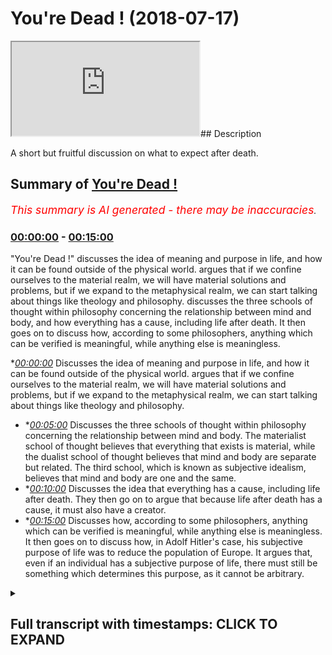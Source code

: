 # You're Dead ! (2018-07-17)

<iframe loading='lazy' src='https://www.youtube.com/embed/gghVWp2u2bA'></iframe>## Description

A short but fruitful discussion on what to expect after death.

## Summary of [You're Dead !](https://www.youtube.com/watch?v=gghVWp2u2bA)

*<span style="color:red; font-size:125%">This summary is AI generated - there may be inaccuracies</span>. [](/)*

### [00:00:00](https://www.youtube.com/watch?v=gghVWp2u2bA\&t=0) - [00:15:00](https://www.youtube.com/watch?v=gghVWp2u2bA\&t=900)

"You're Dead !" discusses the idea of meaning and purpose in life, and how it can be found outside of the physical world. argues that if we confine ourselves to the material realm, we will have material solutions and problems, but if we expand to the metaphysical realm, we can start talking about things like theology and philosophy.  discusses the three schools of thought within philosophy concerning the relationship between mind and body, and how everything has a cause, including life after death. It then goes on to discuss how, according to some philosophers, anything which can be verified is meaningful, while anything else is meaningless.

\**[00:00:00](https://www.youtube.com/watch?v=gghVWp2u2bA\&t=0)* Discusses the idea of meaning and purpose in life, and how it can be found outside of the physical world. argues that if we confine ourselves to the material realm, we will have material solutions and problems, but if we expand to the metaphysical realm, we can start talking about things like theology and philosophy.

*   \**[00:05:00](https://www.youtube.com/watch?v=gghVWp2u2bA\&t=300)* Discusses the three schools of thought within philosophy concerning the relationship between mind and body. The materialist school of thought believes that everything that exists is material, while the dualist school of thought believes that mind and body are separate but related. The third school, which is known as subjective idealism, believes that mind and body are one and the same.
*   \**[00:10:00](https://www.youtube.com/watch?v=gghVWp2u2bA\&t=600)* Discusses the idea that everything has a cause, including life after death. They then go on to argue that because life after death has a cause, it must also have a creator.
*   \**[00:15:00](https://www.youtube.com/watch?v=gghVWp2u2bA\&t=900)* Discusses how, according to some philosophers, anything which can be verified is meaningful, while anything else is meaningless. It then goes on to discuss how, in Adolf Hitler's case, his subjective purpose of life was to reduce the population of Europe. It argues that, even if an individual has a subjective purpose of life, there must still be something which determines this purpose, as it cannot be arbitrary.

<details><summary><h2>Full transcript with timestamps: CLICK TO EXPAND</h2></summary>

[0:00:01](https://youtu.be/gghVWp2u2bA?t=1) \[Music]\
[0:00:12](https://youtu.be/gghVWp2u2bA?t=12) another question which potentially will\
[0:00:15](https://youtu.be/gghVWp2u2bA?t=15) bring us into the metaphysical yeah\
[0:00:22](https://youtu.be/gghVWp2u2bA?t=22) sorry I protest I was going to say the\
[0:00:23](https://youtu.be/gghVWp2u2bA?t=23) thought experiment consisted of actually\
[0:00:25](https://youtu.be/gghVWp2u2bA?t=25) thinking about death contemplating what\
[0:00:27](https://youtu.be/gghVWp2u2bA?t=27) people will do when you die so actually\
[0:00:30](https://youtu.be/gghVWp2u2bA?t=30) living a third-person kind of scene\
[0:00:33](https://youtu.be/gghVWp2u2bA?t=33) where you literally your body's put into\
[0:00:35](https://youtu.be/gghVWp2u2bA?t=35) the grave and people are going away now\
[0:00:38](https://youtu.be/gghVWp2u2bA?t=38) your children are there you know your\
[0:00:40](https://youtu.be/gghVWp2u2bA?t=40) parents potentially there as well some\
[0:00:42](https://youtu.be/gghVWp2u2bA?t=42) people are there as well you know\
[0:00:44](https://youtu.be/gghVWp2u2bA?t=44) they're they're leaving you know you're\
[0:00:46](https://youtu.be/gghVWp2u2bA?t=46) thinking about that whole process and\
[0:00:48](https://youtu.be/gghVWp2u2bA?t=48) because human beings can't suffer for\
[0:00:50](https://youtu.be/gghVWp2u2bA?t=50) too long they can't grieve for too long\
[0:00:51](https://youtu.be/gghVWp2u2bA?t=51) so you imagine how your children or your\
[0:00:54](https://youtu.be/gghVWp2u2bA?t=54) parents whatever it may be or your\
[0:00:55](https://youtu.be/gghVWp2u2bA?t=55) friends after a few days they're\
[0:00:58](https://youtu.be/gghVWp2u2bA?t=58) thinking about it they have to now\
[0:00:59](https://youtu.be/gghVWp2u2bA?t=59) suppress into the unconscious mind all\
[0:01:02](https://youtu.be/gghVWp2u2bA?t=62) of those grievances they forget about\
[0:01:05](https://youtu.be/gghVWp2u2bA?t=65) you started this conversation about you\
[0:01:09](https://youtu.be/gghVWp2u2bA?t=69) what the important things to talk about\
[0:01:12](https://youtu.be/gghVWp2u2bA?t=72) and you said religion and we've been\
[0:01:14](https://youtu.be/gghVWp2u2bA?t=74) speaking up that\
[0:01:18](https://youtu.be/gghVWp2u2bA?t=78) well that's what you think is what I\
[0:01:22](https://youtu.be/gghVWp2u2bA?t=82) mean this is a I agree in a way in a\
[0:01:31](https://youtu.be/gghVWp2u2bA?t=91) sense I agree with you that there are\
[0:01:33](https://youtu.be/gghVWp2u2bA?t=93) some themes in religion which are as you\
[0:01:37](https://youtu.be/gghVWp2u2bA?t=97) can say like I have a Venn diagram there\
[0:01:38](https://youtu.be/gghVWp2u2bA?t=98) would be not just religious but either\
[0:01:40](https://youtu.be/gghVWp2u2bA?t=100) philosophical or something else or\
[0:01:41](https://youtu.be/gghVWp2u2bA?t=101) sociological cycle but this is one of\
[0:01:44](https://youtu.be/gghVWp2u2bA?t=104) them death is is a universal theme in\
[0:01:46](https://youtu.be/gghVWp2u2bA?t=106) the sense because everyone has to come\
[0:01:47](https://youtu.be/gghVWp2u2bA?t=107) to terms with death right so genuinely\
[0:01:51](https://youtu.be/gghVWp2u2bA?t=111) do believe that come to terms of their\
[0:01:53](https://youtu.be/gghVWp2u2bA?t=113) thinking about it introducing as part of\
[0:01:56](https://youtu.be/gghVWp2u2bA?t=116) your weekly or life at you to go back to\
[0:02:00](https://youtu.be/gghVWp2u2bA?t=120) highly guy who bring you back that sense\
[0:02:01](https://youtu.be/gghVWp2u2bA?t=121) of authenticity grounding right\
[0:02:04](https://youtu.be/gghVWp2u2bA?t=124) anchoring I think we all need to find\
[0:02:17](https://youtu.be/gghVWp2u2bA?t=137) okay good I'm ask a question weighs it\
[0:02:23](https://youtu.be/gghVWp2u2bA?t=143) weighs do you believe in meaning in the\
[0:02:26](https://youtu.be/gghVWp2u2bA?t=146) capital M do you believe in actual\
[0:02:28](https://youtu.be/gghVWp2u2bA?t=148) meaning and purpose with the capital P\
[0:02:30](https://youtu.be/gghVWp2u2bA?t=150) or jus believing a meaning or subjective\
[0:02:33](https://youtu.be/gghVWp2u2bA?t=153) just individual they have to find\
[0:02:38](https://youtu.be/gghVWp2u2bA?t=158) something has meaning for themselves\
[0:02:45](https://youtu.be/gghVWp2u2bA?t=165) that's illusionary so it's not actually\
[0:02:47](https://youtu.be/gghVWp2u2bA?t=167) from that perspective it wouldn't be\
[0:02:49](https://youtu.be/gghVWp2u2bA?t=169) there was a name an actual meaning an\
[0:02:51](https://youtu.be/gghVWp2u2bA?t=171) actual purpose that anchors one to\
[0:02:54](https://youtu.be/gghVWp2u2bA?t=174) living a meaningful life\
[0:03:02](https://youtu.be/gghVWp2u2bA?t=182) served its purpose so one could argue\
[0:03:05](https://youtu.be/gghVWp2u2bA?t=185) the same thing with religion by the way\
[0:03:06](https://youtu.be/gghVWp2u2bA?t=186) but not making that argument coming back\
[0:03:09](https://youtu.be/gghVWp2u2bA?t=189) to the more important for the sort of\
[0:03:10](https://youtu.be/gghVWp2u2bA?t=190) argument the question is this I mean I\
[0:03:12](https://youtu.be/gghVWp2u2bA?t=192) don't know what framework you kind of\
[0:03:14](https://youtu.be/gghVWp2u2bA?t=194) operate from whether it be like an\
[0:03:16](https://youtu.be/gghVWp2u2bA?t=196) evolutionary framework or an atheistic\
[0:03:18](https://youtu.be/gghVWp2u2bA?t=198) one human solutions\
[0:03:24](https://youtu.be/gghVWp2u2bA?t=204) well I I don't disagree with that but\
[0:03:28](https://youtu.be/gghVWp2u2bA?t=208) the question is this I mean what role\
[0:03:31](https://youtu.be/gghVWp2u2bA?t=211) does metaphysics relations if there is\
[0:03:38](https://youtu.be/gghVWp2u2bA?t=218) something beyond the physical world so\
[0:03:57](https://youtu.be/gghVWp2u2bA?t=237) meta wise metaphysical is that which is\
[0:04:00](https://youtu.be/gghVWp2u2bA?t=240) above and beyond the material world\
[0:04:01](https://youtu.be/gghVWp2u2bA?t=241) which can be extrapolate from the five\
[0:04:03](https://youtu.be/gghVWp2u2bA?t=243) senses worship that which is empirically\
[0:04:05](https://youtu.be/gghVWp2u2bA?t=245) verifiable if you like that when we talk\
[0:04:07](https://youtu.be/gghVWp2u2bA?t=247) about metaphysics we're talking about\
[0:04:08](https://youtu.be/gghVWp2u2bA?t=248) that so my thought my point to you is\
[0:04:10](https://youtu.be/gghVWp2u2bA?t=250) that if we confine ourselves to the\
[0:04:14](https://youtu.be/gghVWp2u2bA?t=254) material then we're going to have\
[0:04:16](https://youtu.be/gghVWp2u2bA?t=256) material solutions and problems but if\
[0:04:18](https://youtu.be/gghVWp2u2bA?t=258) we expand to the metaphysical realm then\
[0:04:21](https://youtu.be/gghVWp2u2bA?t=261) we can start talking about things like\
[0:04:22](https://youtu.be/gghVWp2u2bA?t=262) theology and philosophy\
[0:04:25](https://youtu.be/gghVWp2u2bA?t=265) so that's what I was going to say that\
[0:04:27](https://youtu.be/gghVWp2u2bA?t=267) for example what happens after death\
[0:04:30](https://youtu.be/gghVWp2u2bA?t=270) that's a legitimate question and what's\
[0:04:32](https://youtu.be/gghVWp2u2bA?t=272) your answer to that and why is that give\
[0:04:35](https://youtu.be/gghVWp2u2bA?t=275) me your answer and tell me your\
[0:04:36](https://youtu.be/gghVWp2u2bA?t=276) reasoning behind it because when we're\
[0:04:37](https://youtu.be/gghVWp2u2bA?t=277) talking about death what we didn't ask\
[0:04:39](https://youtu.be/gghVWp2u2bA?t=279) about what happens when you die and\
[0:04:41](https://youtu.be/gghVWp2u2bA?t=281) after you why not\
[0:04:56](https://youtu.be/gghVWp2u2bA?t=296) and I think some people do yeah I guess\
[0:05:06](https://youtu.be/gghVWp2u2bA?t=306) I guess it goes back to what Heidegger\
[0:05:09](https://youtu.be/gghVWp2u2bA?t=309) talking about and it says kind of like\
[0:05:10](https://youtu.be/gghVWp2u2bA?t=310) kind of suppressing that fool\
[0:05:12](https://youtu.be/gghVWp2u2bA?t=312) but let's because we've lived a life\
[0:05:15](https://youtu.be/gghVWp2u2bA?t=315) from this earth right and what I believe\
[0:05:19](https://youtu.be/gghVWp2u2bA?t=319) one of the things that distinguishes\
[0:05:20](https://youtu.be/gghVWp2u2bA?t=320) human beings above and beyond all the\
[0:05:22](https://youtu.be/gghVWp2u2bA?t=322) animals is self-contemplation\
[0:05:24](https://youtu.be/gghVWp2u2bA?t=324) introspective introspection so here my\
[0:05:27](https://youtu.be/gghVWp2u2bA?t=327) question to you is what do you think is\
[0:05:29](https://youtu.be/gghVWp2u2bA?t=329) going to happen most probably we used in\
[0:05:36](https://youtu.be/gghVWp2u2bA?t=336) some form\
[0:05:38](https://youtu.be/gghVWp2u2bA?t=338) she faces\
[0:05:45](https://youtu.be/gghVWp2u2bA?t=345) we see why you've explained this\
[0:05:47](https://youtu.be/gghVWp2u2bA?t=347) materially what will happen to your body\
[0:05:49](https://youtu.be/gghVWp2u2bA?t=349) right and also in the memories of the\
[0:05:52](https://youtu.be/gghVWp2u2bA?t=352) people\
[0:05:54](https://youtu.be/gghVWp2u2bA?t=354) yeah which were also 100 years from now\
[0:05:59](https://youtu.be/gghVWp2u2bA?t=359) if everyone's memories us wiped away\
[0:06:01](https://youtu.be/gghVWp2u2bA?t=361) yeah they're nothing nothing exists of\
[0:06:03](https://youtu.be/gghVWp2u2bA?t=363) you my question is as follows er I mean\
[0:06:09](https://youtu.be/gghVWp2u2bA?t=369) do you think that human beings are made\
[0:06:11](https://youtu.be/gghVWp2u2bA?t=371) of just material elements like carbon or\
[0:06:14](https://youtu.be/gghVWp2u2bA?t=374) do you think that we're something more\
[0:06:15](https://youtu.be/gghVWp2u2bA?t=375) than just carbon introduces desires the\
[0:06:29](https://youtu.be/gghVWp2u2bA?t=389) debate in philosophy right there are\
[0:06:31](https://youtu.be/gghVWp2u2bA?t=391) three schools of thought broadly\
[0:06:32](https://youtu.be/gghVWp2u2bA?t=392) speaking there are materialists also\
[0:06:36](https://youtu.be/gghVWp2u2bA?t=396) called physicalists there are duelists\
[0:06:38](https://youtu.be/gghVWp2u2bA?t=398) and there are ID lists so materialists\
[0:06:42](https://youtu.be/gghVWp2u2bA?t=402) believe that everything that exists is\
[0:06:45](https://youtu.be/gghVWp2u2bA?t=405) it's basically material that was she\
[0:06:48](https://youtu.be/gghVWp2u2bA?t=408) cannot empirically verify or justify it\
[0:06:51](https://youtu.be/gghVWp2u2bA?t=411) doesn't exist in the sense or it's\
[0:06:54](https://youtu.be/gghVWp2u2bA?t=414) meaningless I wouldn't say it does exist\
[0:06:55](https://youtu.be/gghVWp2u2bA?t=415) they will say it's meaningless\
[0:06:57](https://youtu.be/gghVWp2u2bA?t=417) it's a meaningless proposition and there\
[0:06:59](https://youtu.be/gghVWp2u2bA?t=419) was a school of thought called logical\
[0:07:01](https://youtu.be/gghVWp2u2bA?t=421) positivism that flourished in the\
[0:07:03](https://youtu.be/gghVWp2u2bA?t=423) nineteen twenties and thirties which\
[0:07:04](https://youtu.be/gghVWp2u2bA?t=424) kind of pushed this materialists way of\
[0:07:07](https://youtu.be/gghVWp2u2bA?t=427) thinking\
[0:07:10](https://youtu.be/gghVWp2u2bA?t=430) okay I apologize let me try a break it\
[0:07:11](https://youtu.be/gghVWp2u2bA?t=431) down some people believe that all that\
[0:07:14](https://youtu.be/gghVWp2u2bA?t=434) exists is physical things some other\
[0:07:18](https://youtu.be/gghVWp2u2bA?t=438) people say no actually what you have is\
[0:07:21](https://youtu.be/gghVWp2u2bA?t=441) physical things and met and other things\
[0:07:24](https://youtu.be/gghVWp2u2bA?t=444) metaphysical things it could be anything\
[0:07:28](https://youtu.be/gghVWp2u2bA?t=448) for example mathematics and number can't\
[0:07:32](https://youtu.be/gghVWp2u2bA?t=452) be seen\
[0:07:33](https://youtu.be/gghVWp2u2bA?t=453) it can't be smoked it can't be dealt\
[0:07:36](https://youtu.be/gghVWp2u2bA?t=456) with you can't put it under a microscope\
[0:07:38](https://youtu.be/gghVWp2u2bA?t=458) it cannot go through the scientific\
[0:07:40](https://youtu.be/gghVWp2u2bA?t=460) method and that's why by the way by the\
[0:07:43](https://youtu.be/gghVWp2u2bA?t=463) 40s and 50s this way for logical\
[0:07:47](https://youtu.be/gghVWp2u2bA?t=467) positivism became very weak and in fact\
[0:07:49](https://youtu.be/gghVWp2u2bA?t=469) they retracted those materialists and\
[0:07:51](https://youtu.be/gghVWp2u2bA?t=471) positivists they kind of retracted this\
[0:07:53](https://youtu.be/gghVWp2u2bA?t=473) whole verification principle they\
[0:07:55](https://youtu.be/gghVWp2u2bA?t=475) realized that things like this\
[0:07:56](https://youtu.be/gghVWp2u2bA?t=476) mathematics can't be justified now why\
[0:07:58](https://youtu.be/gghVWp2u2bA?t=478) am I telling you this the reason why I'm\
[0:08:00](https://youtu.be/gghVWp2u2bA?t=480) telling you this is because there's an\
[0:08:01](https://youtu.be/gghVWp2u2bA?t=481) age-old discussion\
[0:08:02](https://youtu.be/gghVWp2u2bA?t=482) are we minds and bodies or are we just\
[0:08:06](https://youtu.be/gghVWp2u2bA?t=486) bodies because if we assume that we're\
[0:08:09](https://youtu.be/gghVWp2u2bA?t=489) just bodies then when we die necessarily\
[0:08:11](https://youtu.be/gghVWp2u2bA?t=491) what that means is that we're going to\
[0:08:13](https://youtu.be/gghVWp2u2bA?t=493) be we're going to cease to exist\
[0:08:14](https://youtu.be/gghVWp2u2bA?t=494) but if we accept that way our minds and\
[0:08:17](https://youtu.be/gghVWp2u2bA?t=497) bodies what do lists for example would\
[0:08:20](https://youtu.be/gghVWp2u2bA?t=500) say that we're not just bodies that\
[0:08:23](https://youtu.be/gghVWp2u2bA?t=503) despite the body we have experienced for\
[0:08:26](https://youtu.be/gghVWp2u2bA?t=506) example through dreams because when\
[0:08:28](https://youtu.be/gghVWp2u2bA?t=508) we're dreaming we're not going we're not\
[0:08:31](https://youtu.be/gghVWp2u2bA?t=511) actually interacting with the extraneous\
[0:08:34](https://youtu.be/gghVWp2u2bA?t=514) variables we're not interacting with the\
[0:08:35](https://youtu.be/gghVWp2u2bA?t=515) world yet we have a whole experience in\
[0:08:39](https://youtu.be/gghVWp2u2bA?t=519) a dream you've had a dream before right\
[0:08:40](https://youtu.be/gghVWp2u2bA?t=520) so the point is this is that when we die\
[0:08:44](https://youtu.be/gghVWp2u2bA?t=524) what's going to happen if we say we're\
[0:08:47](https://youtu.be/gghVWp2u2bA?t=527) just bodies it makes sense for us to say\
[0:08:49](https://youtu.be/gghVWp2u2bA?t=529) okay for for just body is no problem\
[0:08:51](https://youtu.be/gghVWp2u2bA?t=531) the body will cease to exist and nothing\
[0:08:53](https://youtu.be/gghVWp2u2bA?t=533) will happen but if we our minds and\
[0:08:56](https://youtu.be/gghVWp2u2bA?t=536) which is the prevailing school of\
[0:08:58](https://youtu.be/gghVWp2u2bA?t=538) thought and philosophy and by the way\
[0:09:00](https://youtu.be/gghVWp2u2bA?t=540) most philosophers the vast majority of\
[0:09:03](https://youtu.be/gghVWp2u2bA?t=543) philosophers believe in this that we're\
[0:09:05](https://youtu.be/gghVWp2u2bA?t=545) not just you cannot just be bodies not\
[0:09:07](https://youtu.be/gghVWp2u2bA?t=547) just particles we're not were more than\
[0:09:10](https://youtu.be/gghVWp2u2bA?t=550) that\
[0:09:14](https://youtu.be/gghVWp2u2bA?t=554) what are you saying about it no it\
[0:09:16](https://youtu.be/gghVWp2u2bA?t=556) doesn't yeah you're right it doesn't\
[0:09:18](https://youtu.be/gghVWp2u2bA?t=558) necessary that yeah you were asking me\
[0:09:20](https://youtu.be/gghVWp2u2bA?t=560) about\
[0:09:22](https://youtu.be/gghVWp2u2bA?t=562) what I understand don't want to think\
[0:09:23](https://youtu.be/gghVWp2u2bA?t=563) about metaphysics door\
[0:09:26](https://youtu.be/gghVWp2u2bA?t=566) money differently so\
[0:09:30](https://youtu.be/gghVWp2u2bA?t=570) there are things that transcendent to\
[0:09:33](https://youtu.be/gghVWp2u2bA?t=573) normal every night yes we like\
[0:09:35](https://youtu.be/gghVWp2u2bA?t=575) experience for symphony\
[0:09:40](https://youtu.be/gghVWp2u2bA?t=580) perfect yeah so it's Burris yes when you\
[0:09:45](https://youtu.be/gghVWp2u2bA?t=585) talk about\
[0:09:48](https://youtu.be/gghVWp2u2bA?t=588) you know a different level\
[0:09:52](https://youtu.be/gghVWp2u2bA?t=592) you're absolutely right about that\
[0:09:55](https://youtu.be/gghVWp2u2bA?t=595) you're absolutely and that's exactly\
[0:09:56](https://youtu.be/gghVWp2u2bA?t=596) what philosophers site they say that\
[0:09:58](https://youtu.be/gghVWp2u2bA?t=598) first-person subjective experiences are\
[0:10:01](https://youtu.be/gghVWp2u2bA?t=601) examples of something which is not\
[0:10:03](https://youtu.be/gghVWp2u2bA?t=603) tangible or scientific because for\
[0:10:06](https://youtu.be/gghVWp2u2bA?t=606) something to be scientific has to be\
[0:10:07](https://youtu.be/gghVWp2u2bA?t=607) said personal science isn't a third\
[0:10:10](https://youtu.be/gghVWp2u2bA?t=610) person third person is he/she by the way\
[0:10:14](https://youtu.be/gghVWp2u2bA?t=614) when we say first person I'm talking\
[0:10:15](https://youtu.be/gghVWp2u2bA?t=615) about that which relates to me I write\
[0:10:18](https://youtu.be/gghVWp2u2bA?t=618) third person is he/she so what do we\
[0:10:20](https://youtu.be/gghVWp2u2bA?t=620) mean by science is third person science\
[0:10:22](https://youtu.be/gghVWp2u2bA?t=622) is you doing something to something else\
[0:10:25](https://youtu.be/gghVWp2u2bA?t=625) and seeing the results of that a third\
[0:10:27](https://youtu.be/gghVWp2u2bA?t=627) person whereas what you've just\
[0:10:29](https://youtu.be/gghVWp2u2bA?t=629) described I believe quite correctly\
[0:10:30](https://youtu.be/gghVWp2u2bA?t=630) right the orchestra the symphony\
[0:10:33](https://youtu.be/gghVWp2u2bA?t=633) whatever you want to say they're walking\
[0:10:34](https://youtu.be/gghVWp2u2bA?t=634) on the mountains it's first-person no\
[0:10:37](https://youtu.be/gghVWp2u2bA?t=637) one can deny your first-person\
[0:10:40](https://youtu.be/gghVWp2u2bA?t=640) experience experience\
[0:10:47](https://youtu.be/gghVWp2u2bA?t=647) exactly now the point is when we dream\
[0:10:50](https://youtu.be/gghVWp2u2bA?t=650) we're going through those experiences\
[0:10:52](https://youtu.be/gghVWp2u2bA?t=652) again there are no material things\
[0:10:53](https://youtu.be/gghVWp2u2bA?t=653) around us in the actual dream you could\
[0:10:55](https://youtu.be/gghVWp2u2bA?t=655) say they're mental constructs but the\
[0:10:58](https://youtu.be/gghVWp2u2bA?t=658) more realm does that in what room does\
[0:11:00](https://youtu.be/gghVWp2u2bA?t=660) that exist in does it exist right now if\
[0:11:04](https://youtu.be/gghVWp2u2bA?t=664) we take this questioning to the\
[0:11:07](https://youtu.be/gghVWp2u2bA?t=667) post-death experience because do you\
[0:11:10](https://youtu.be/gghVWp2u2bA?t=670) know what I mean we talked about science\
[0:11:12](https://youtu.be/gghVWp2u2bA?t=672) briefly science is just an accumulation\
[0:11:15](https://youtu.be/gghVWp2u2bA?t=675) of historical events and the assumption\
[0:11:18](https://youtu.be/gghVWp2u2bA?t=678) that history will repeat itself through\
[0:11:20](https://youtu.be/gghVWp2u2bA?t=680) patterns and laws that's what history\
[0:11:22](https://youtu.be/gghVWp2u2bA?t=682) that's what science is if we use the our\
[0:11:25](https://youtu.be/gghVWp2u2bA?t=685) approach will find that when we when\
[0:11:27](https://youtu.be/gghVWp2u2bA?t=687) we're sleeping for example we're leaving\
[0:11:29](https://youtu.be/gghVWp2u2bA?t=689) the conscious mind to the unconscious in\
[0:11:31](https://youtu.be/gghVWp2u2bA?t=691) other words we our consciousness is\
[0:11:34](https://youtu.be/gghVWp2u2bA?t=694) suspended temporarily and then we'll\
[0:11:36](https://youtu.be/gghVWp2u2bA?t=696) come back to what we think is the robot\
[0:11:38](https://youtu.be/gghVWp2u2bA?t=698) right in that context in that context we\
[0:11:43](https://youtu.be/gghVWp2u2bA?t=703) could argue that we're having an\
[0:11:45](https://youtu.be/gghVWp2u2bA?t=705) experience which is a very real\
[0:11:47](https://youtu.be/gghVWp2u2bA?t=707) experience yeah now if that's our\
[0:11:49](https://youtu.be/gghVWp2u2bA?t=709) experience of losing consciousness death\
[0:11:51](https://youtu.be/gghVWp2u2bA?t=711) is an extension of losing consciousness\
[0:11:53](https://youtu.be/gghVWp2u2bA?t=713) you will lose consciousness and death to\
[0:11:56](https://youtu.be/gghVWp2u2bA?t=716) accept that premise how can we\
[0:11:59](https://youtu.be/gghVWp2u2bA?t=719) how could we ascertain well how can we\
[0:12:01](https://youtu.be/gghVWp2u2bA?t=721) say for certain that when we die we're\
[0:12:03](https://youtu.be/gghVWp2u2bA?t=723) not going to go into that space again\
[0:12:05](https://youtu.be/gghVWp2u2bA?t=725) that domain again which is as real as\
[0:12:08](https://youtu.be/gghVWp2u2bA?t=728) this domain which has all these things\
[0:12:10](https://youtu.be/gghVWp2u2bA?t=730) in it which are sometimes traditionally\
[0:12:12](https://youtu.be/gghVWp2u2bA?t=732) called religious yes I am exactly yeah\
[0:12:21](https://youtu.be/gghVWp2u2bA?t=741) that's exactly what the Prophet Muhammad\
[0:12:22](https://youtu.be/gghVWp2u2bA?t=742) said is he said one time this is the\
[0:12:24](https://youtu.be/gghVWp2u2bA?t=744) sister of sleep or sleep resist or death\
[0:12:35](https://youtu.be/gghVWp2u2bA?t=755) what happens so you we have our\
[0:12:48](https://youtu.be/gghVWp2u2bA?t=768) respective faiths that's the last\
[0:12:57](https://youtu.be/gghVWp2u2bA?t=777) edition but here we're talking about\
[0:12:59](https://youtu.be/gghVWp2u2bA?t=779) things which we can do the thing is we\
[0:13:01](https://youtu.be/gghVWp2u2bA?t=781) have to think about how we reach\
[0:13:02](https://youtu.be/gghVWp2u2bA?t=782) conclusions right how do you come to\
[0:13:05](https://youtu.be/gghVWp2u2bA?t=785) conclusions I'll put to you that\
[0:13:06](https://youtu.be/gghVWp2u2bA?t=786) everything you can pry out there which\
[0:13:09](https://youtu.be/gghVWp2u2bA?t=789) is supposedly so even your own existence\
[0:13:11](https://youtu.be/gghVWp2u2bA?t=791) can be rigorously criticized anything in\
[0:13:16](https://youtu.be/gghVWp2u2bA?t=796) your existence\
[0:13:18](https://youtu.be/gghVWp2u2bA?t=798) but I will say - is this what we do as\
[0:13:21](https://youtu.be/gghVWp2u2bA?t=801) human beings whether it be normally or\
[0:13:24](https://youtu.be/gghVWp2u2bA?t=804) not is we kind of we apply a\
[0:13:27](https://youtu.be/gghVWp2u2bA?t=807) probabilistic reasoning probability so\
[0:13:32](https://youtu.be/gghVWp2u2bA?t=812) we said I'm probably here right now\
[0:13:33](https://youtu.be/gghVWp2u2bA?t=813) because everything signals to that yeah\
[0:13:35](https://youtu.be/gghVWp2u2bA?t=815) it feels like that is so with everything\
[0:13:39](https://youtu.be/gghVWp2u2bA?t=819) exactly so we apply that kind of\
[0:13:41](https://youtu.be/gghVWp2u2bA?t=821) reasoning right now what I'm saying to\
[0:13:43](https://youtu.be/gghVWp2u2bA?t=823) you is that will apply the same\
[0:13:44](https://youtu.be/gghVWp2u2bA?t=824) reasoning that same kind of influential\
[0:13:47](https://youtu.be/gghVWp2u2bA?t=827) sometimes it's called inferential\
[0:13:49](https://youtu.be/gghVWp2u2bA?t=829) reasoning inferences yeah we can make a\
[0:13:52](https://youtu.be/gghVWp2u2bA?t=832) very similar case for life after death\
[0:14:21](https://youtu.be/gghVWp2u2bA?t=861) the prints on how you define logic right\
[0:14:23](https://youtu.be/gghVWp2u2bA?t=863) because we can make a very clear case\
[0:14:29](https://youtu.be/gghVWp2u2bA?t=869) everything that begins to exist has a\
[0:14:31](https://youtu.be/gghVWp2u2bA?t=871) cause\
[0:14:34](https://youtu.be/gghVWp2u2bA?t=874) the universe began to exist therefore\
[0:14:36](https://youtu.be/gghVWp2u2bA?t=876) the universe has of course traditional\
[0:14:39](https://youtu.be/gghVWp2u2bA?t=879) argument very logical where is the\
[0:14:42](https://youtu.be/gghVWp2u2bA?t=882) course it must have power and must have\
[0:14:44](https://youtu.be/gghVWp2u2bA?t=884) knowledge of must have whatever that\
[0:14:46](https://youtu.be/gghVWp2u2bA?t=886) causes therefore God or whatever you\
[0:14:48](https://youtu.be/gghVWp2u2bA?t=888) wanted to find the cause as as the\
[0:14:50](https://youtu.be/gghVWp2u2bA?t=890) attributes of a conventional God right\
[0:14:52](https://youtu.be/gghVWp2u2bA?t=892) so from that as a logical deduction and\
[0:14:55](https://youtu.be/gghVWp2u2bA?t=895) we've come to a conclusion that has a\
[0:14:57](https://youtu.be/gghVWp2u2bA?t=897) cause a creator through that logical\
[0:14:59](https://youtu.be/gghVWp2u2bA?t=899) deduction so it depends on what kind of\
[0:15:01](https://youtu.be/gghVWp2u2bA?t=901) ones that you're talking about\
[0:15:02](https://youtu.be/gghVWp2u2bA?t=902) biological II mean empiricism looking at\
[0:15:05](https://youtu.be/gghVWp2u2bA?t=905) some three or five senses yeah I would\
[0:15:07](https://youtu.be/gghVWp2u2bA?t=907) agree with you right wife you're talking\
[0:15:08](https://youtu.be/gghVWp2u2bA?t=908) about deduction but you can't exactly\
[0:15:22](https://youtu.be/gghVWp2u2bA?t=922) well you can't prove the existence of\
[0:15:23](https://youtu.be/gghVWp2u2bA?t=923) logic to science did you see this point\
[0:15:28](https://youtu.be/gghVWp2u2bA?t=928) logical principles are metaphysical in\
[0:15:30](https://youtu.be/gghVWp2u2bA?t=930) nature axioms mathematical axioms and\
[0:15:33](https://youtu.be/gghVWp2u2bA?t=933) even the whole field of mathematics is\
[0:15:35](https://youtu.be/gghVWp2u2bA?t=935) metaphysical there's no physical\
[0:15:38](https://youtu.be/gghVWp2u2bA?t=938) evidence of maths none whatsoever\
[0:15:41](https://youtu.be/gghVWp2u2bA?t=941) there's no physical evidence of logic so\
[0:15:44](https://youtu.be/gghVWp2u2bA?t=944) rolling itself can't be scientifically\
[0:15:46](https://youtu.be/gghVWp2u2bA?t=946) verified and that's one of the reasons\
[0:15:49](https://youtu.be/gghVWp2u2bA?t=949) why verification ism as is known by many\
[0:15:53](https://youtu.be/gghVWp2u2bA?t=953) different philosophers was even they\
[0:15:56](https://youtu.be/gghVWp2u2bA?t=956) like area for example aja he wrote a\
[0:15:58](https://youtu.be/gghVWp2u2bA?t=958) book called language truth and logic\
[0:16:00](https://youtu.be/gghVWp2u2bA?t=960) yeah and he was making a very similar\
[0:16:02](https://youtu.be/gghVWp2u2bA?t=962) argument to hero in 1933 and this book\
[0:16:05](https://youtu.be/gghVWp2u2bA?t=965) it was saying that only those things\
[0:16:07](https://youtu.be/gghVWp2u2bA?t=967) which you can see is that what you can\
[0:16:09](https://youtu.be/gghVWp2u2bA?t=969) verify is that which has meaning\
[0:16:11](https://youtu.be/gghVWp2u2bA?t=971) anything else is meaningless and he saw\
[0:16:14](https://youtu.be/gghVWp2u2bA?t=974) an interview with him in 1976 and he\
[0:16:18](https://youtu.be/gghVWp2u2bA?t=978) categorically took back what he believed\
[0:16:20](https://youtu.be/gghVWp2u2bA?t=980) before say verification ISM weak or\
[0:16:23](https://youtu.be/gghVWp2u2bA?t=983) strongly verification ISM is actually it\
[0:16:26](https://youtu.be/gghVWp2u2bA?t=986) cannot be sustained sure had to be had\
[0:16:28](https://youtu.be/gghVWp2u2bA?t=988) to undergo shoes why because of these\
[0:16:30](https://youtu.be/gghVWp2u2bA?t=990) questions things like mass can not be\
[0:16:32](https://youtu.be/gghVWp2u2bA?t=992) ascertained through science through\
[0:16:34](https://youtu.be/gghVWp2u2bA?t=994) verification\
[0:17:00](https://youtu.be/gghVWp2u2bA?t=1020) yeah I'll put you that if you want to\
[0:17:03](https://youtu.be/gghVWp2u2bA?t=1023) find this objective purpose it's easier\
[0:17:05](https://youtu.be/gghVWp2u2bA?t=1025) to do can just make one up\
[0:17:06](https://youtu.be/gghVWp2u2bA?t=1026) and it can be unethical by the standards\
[0:17:08](https://youtu.be/gghVWp2u2bA?t=1028) of the day Hitler on a subjective\
[0:17:10](https://youtu.be/gghVWp2u2bA?t=1030) purpose of life and was an emetic\
[0:17:12](https://youtu.be/gghVWp2u2bA?t=1032) everyone can find this objective rapist\
[0:17:14](https://youtu.be/gghVWp2u2bA?t=1034) can have a subjective purpose of life\
[0:17:15](https://youtu.be/gghVWp2u2bA?t=1035) anyone can have that but what we're\
[0:17:17](https://youtu.be/gghVWp2u2bA?t=1037) saying is that is there a mean a meaning\
[0:17:19](https://youtu.be/gghVWp2u2bA?t=1039) are we here for a reason\
[0:17:21](https://youtu.be/gghVWp2u2bA?t=1041) or are we just\
[0:17:47](https://youtu.be/gghVWp2u2bA?t=1067) why do you think we feel so good about\
[0:17:49](https://youtu.be/gghVWp2u2bA?t=1069) ourselves to reduce how can you explain\
[0:17:52](https://youtu.be/gghVWp2u2bA?t=1072) that it helps the equation\
[0:18:03](https://youtu.be/gghVWp2u2bA?t=1083) \[Music]\
[0:18:09](https://youtu.be/gghVWp2u2bA?t=1089) maybe\
[0:18:12](https://youtu.be/gghVWp2u2bA?t=1092) I'm here to country

</details>
